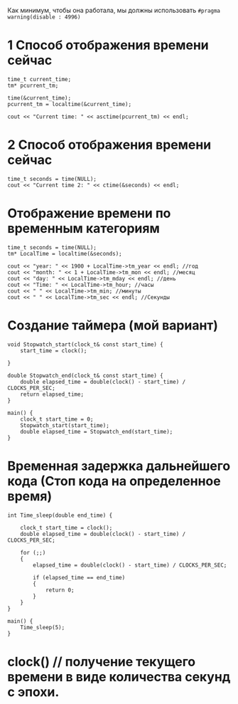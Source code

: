 Как минимум, чтобы она работала, мы должны использовать ```#pragma warning(disable : 4996)```

# 1 Способ отображения времени сейчас

```
time_t current_time; 
tm* pcurrent_tm; 

time(&current_time); 
pcurrent_tm = localtime(&current_time);

cout << "Current time: " << asctime(pcurrent_tm) << endl;
```

# 2 Способ отображения времени сейчас

```
time_t seconds = time(NULL);
cout << "Current time 2: " << ctime(&seconds) << endl;
```

# Отображение времени по временным категориям

```
time_t seconds = time(NULL);
tm* LocalTime = localtime(&seconds);

cout << "year: " << 1900 + LocalTime->tm_year << endl; //год
cout << "month: " << 1 + LocalTime->tm_mon << endl; //месяц
cout << "day: " << LocalTime->tm_mday << endl; //день
cout << "Time: " << LocalTime->tm_hour; //часы
cout << " " << LocalTime->tm_min; //минуты
cout << " " << LocalTime->tm_sec << endl; //Секунды
```

# Создание таймера (мой вариант)

```
void Stopwatch_start(clock_t& const start_time) {
    start_time = clock();
    
}

double Stopwatch_end(clock_t& const start_time) {
    double elapsed_time = double(clock() - start_time) / CLOCKS_PER_SEC;
    return elapsed_time;
}

main() {
	clock_t start_time = 0;
	Stopwatch_start(start_time);
	double elapsed_time = Stopwatch_end(start_time);
}
```

# Временная задержка дальнейшего кода (Стоп кода на определенное время)

```
int Time_sleep(double end_time) {

    clock_t start_time = clock();
    double elapsed_time = double(clock() - start_time) / CLOCKS_PER_SEC;

    for (;;)
    {
        elapsed_time = double(clock() - start_time) / CLOCKS_PER_SEC;

        if (elapsed_time == end_time)
        {
            return 0;
        }
    }
}

main() {
	Time_sleep(5);
}
```

# clock() // получение текущего времени в виде количества секунд с эпохи.